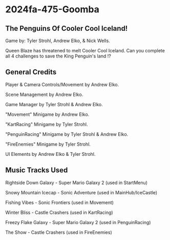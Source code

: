 # 2024fa-475-Goomba

The Penguins Of Cooler Cool Iceland!
------------------------------------
Game by: Tyler Strohl, Andrew Elko, & Nick Wells.

Queen Blaze has threatened to melt Cooler Cool Iceland. Can you complete all 4 challenges to save the King Penguin's land !?


General Credits
---------------
Player & Camera Controls/Movement by Andrew Elko.

Scene Management by Andrew Elko.

Game Manager by Tyler Strohl & Andrew Elko.

"Movement" Minigame by Andrew Elko.

"KartRacing" Minigame by Tyler Strohl.

"PenguinRacing" Minigame by Tyler Strohl & Andrew Elko.

"FireEnemies" Minigame by Tyler Strohl.

UI Elements by Andrew Elko & Tyler Strohl.


Music Tracks Used
-----------------
Rightside Down Galaxy - Super Mario Galaxy 2 (used in StartMenu)

Snowy Mountain Icecap - Sonic Adventure (used in MainHub/IceCastle)

Fishing Vibes - Sonic Frontiers (used in Movement)

Winter Bliss - Castle Crashers (used in KartRacing)

Freezy Flake Galaxy - Super Mario Galaxy 2 (used in PenguinRacing)

The Show - Castle Crashers (used in FireEnemies)
